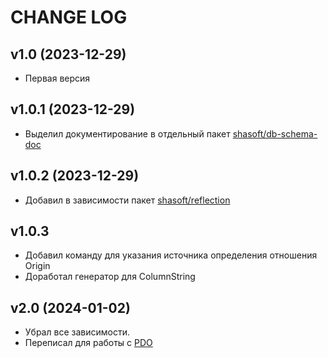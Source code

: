 CHANGE LOG
==========

## v1.0 (2023-12-29)
* Первая версия

## v1.0.1 (2023-12-29) 
* Выделил документирование в отдельный пакет [shasoft/db-schema-doc](https://github.com/shasoft/db-schema-doc)

## v1.0.2 (2023-12-29)
* Добавил в зависимости пакет [shasoft/reflection](https://github.com/shasoft/reflection)

## v1.0.3
* Добавил команду для указания источника определения отношения Origin
* Доработал генератор для ColumnString

## v2.0 (2024-01-02)
* Убрал все зависимости. 
* Переписал для работы с [PDO](https://www.php.net/manual/ru/book.pdo.php)